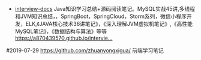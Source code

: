 

- [interview-docs](https://github.com/a870439570/interview-docs)
Java知识学习总结+源码阅读笔记。MySQL实战45讲,多线程和JVM知识总结，，SpringBoot，SpringCloud，Storm系列，微信小程序开发，ELK,《JAVA核心技术36讲笔记》，《深入理解JVM虚拟机笔记》,《高性能MySQL笔记》，《数据结构与算法》等等 https://a870439570.github.io/intervie…

#2019-07-29
https://github.com/zhuanyongxigua/   前端学习笔记